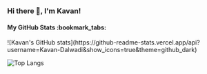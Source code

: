 <h3>Hi there 👋, I'm Kavan!</h3>

<h4>My GitHub Stats :bookmark_tabs:</h4>
![Kavan's GitHub stats](https://github-readme-stats.vercel.app/api?username=Kavan-Dalwadi&show_icons=true&theme=github_dark)

![Top Langs](https://github-readme-stats.vercel.app/api/top-langs/?username=Kavan-Dalwadi&layout=compact)
